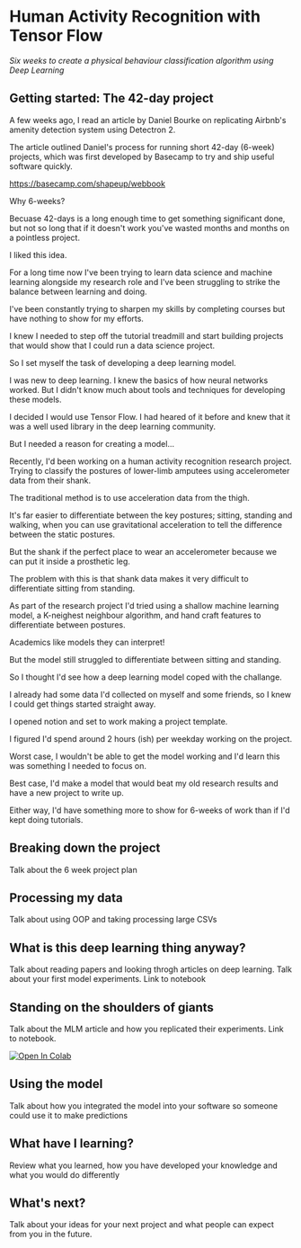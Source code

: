 # Human Activity Recognition with Tensor Flow

*Six weeks to create a physical behaviour classification algorithm using Deep Learning*

## Getting started: The 42-day project

A few weeks ago, I read an article by Daniel Bourke on replicating Airbnb's amenity detection system using Detectron 2.

The article outlined Daniel's process for running short 42-day (6-week) projects, which was first developed by Basecamp to try and ship useful software quickly.

https://basecamp.com/shapeup/webbook

Why 6-weeks?

Becuase 42-days is a long enough time to get something significant done, but not so long that if it doesn't work you've wasted months and months on a pointless project.

I liked this idea.

For a long time now I've been trying to learn data science and machine learning alongside my research role and I've been struggling to strike the balance between learning and doing.

I've been constantly trying to sharpen my skills by completing courses but have nothing to show for my efforts.

I knew I needed to step off the tutorial treadmill and start building projects that would show that I could run a data science project.

So I set myself the task of developing a deep learning model.

I was new to deep learning. I knew the basics of how neural networks worked. But I didn't know much about tools and techniques for developing these models.

I decided I would use Tensor Flow. I had heared of it before and knew that it was a well used library in the deep learning community.

But I needed a reason for creating a model...

Recently, I'd been working on a human activity recognition research project. Trying to classify the postures of lower-limb amputees using accelerometer data from their shank.

The traditional method is to use acceleration data from the thigh.

It's far easier to differentiate between the key postures; sitting, standing and walking, when you can use gravitational acceleration to tell the difference between the static postures.

But the shank if the perfect place to wear an accelerometer because we can put it inside a prosthetic leg.

The problem with this is that shank data makes it very difficult to differentiate sitting from standing.

As part of the research project I'd tried using a shallow machine learning model, a K-neighest neighbour algorithm, and hand craft features to differentiate between postures.

Academics like models they can interpret!

But the model still struggled to differentiate between sitting and standing.

So I thought I'd see how a deep learning model coped with the challange.

I already had some data I'd collected on myself and some friends, so I knew I could get things started straight away.

I opened notion and set to work making a project template.

I figured I'd spend around 2 hours (ish) per weekday working on the project.

Worst case, I wouldn't be able to get the model working and I'd learn this was something I needed to focus on.

Best case, I'd make a model that would beat my old research results and have a new project to write up.

Either way, I'd have something more to show for 6-weeks of work than if I'd kept doing tutorials.

## Breaking down the project
Talk about the 6 week project plan

## Processing my data
Talk about using OOP and taking processing large CSVs

## What is this deep learning thing anyway?
Talk about reading papers and looking throgh articles on deep learning. Talk about your first model experiments. Link to notebook

## Standing on the shoulders of giants
Talk about the MLM article and how you replicated their experiments. Link to notebook.

[![Open In Colab](https://colab.research.google.com/assets/colab-badge.svg)](https://colab.research.google.com/github/Ben-Jamin-Griff/AmputeePostureClassification/blob/main/notebooks/amputee_posture_classification_experiments_deep_mlm.ipynb)

## Using the model
Talk about how you integrated the model into your software so someone could use it to make predictions

## What have I learning?
Review what you learned, how you have developed your knowledge and what you would do differently

## What's next?
Talk about your ideas for your next project and what people can expect from you in the future.